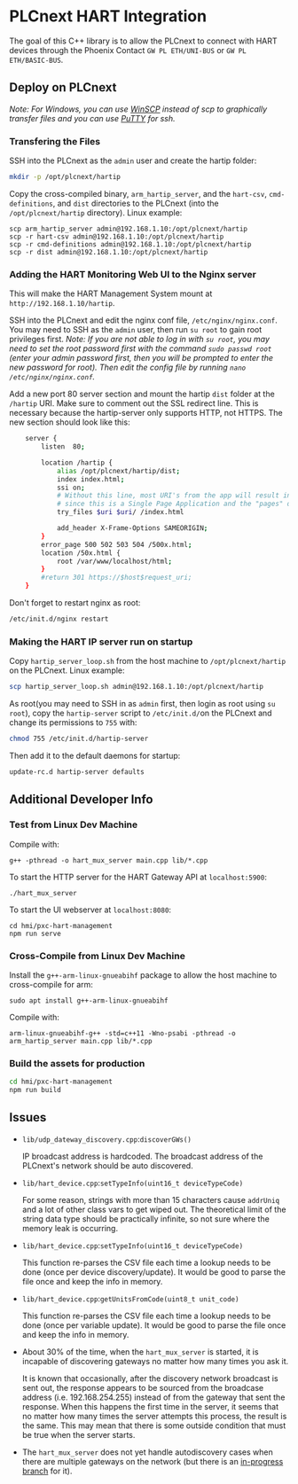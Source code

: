 # PLCnext HART Integration

The goal of this C++ library is to allow the PLCnext to connect with HART devices through the Phoenix Contact `GW PL ETH/UNI-BUS` or `GW PL ETH/BASIC-BUS`.

## Deploy on PLCnext
_Note: For Windows, you can use [WinSCP](https://winscp.net/eng/index.php) instead of scp to graphically transfer files and you can use [PuTTY](https://www.putty.org/) for ssh._

### Transfering the Files

SSH into the PLCnext as the `admin` user and create the hartip folder:
```bash
mkdir -p /opt/plcnext/hartip
```

Copy the cross-compiled binary, `arm_hartip_server`, and the `hart-csv`, `cmd-definitions`, and `dist` directories to the PLCnext (into the `/opt/plcnext/hartip` directory). Linux example:
```
scp arm_hartip_server admin@192.168.1.10:/opt/plcnext/hartip
scp -r hart-csv admin@192.168.1.10:/opt/plcnext/hartip
scp -r cmd-definitions admin@192.168.1.10:/opt/plcnext/hartip
scp -r dist admin@192.168.1.10:/opt/plcnext/hartip
```

### Adding the HART Monitoring Web UI to the Nginx server
This will make the HART Management System mount at `http://192.168.1.10/hartip`.

SSH into the PLCnext and edit the nginx conf file, `/etc/nginx/nginx.conf`. You may need to SSH as the `admin` user, then run `su root` to gain root privileges first. _Note: If you are not able to log in with `su root`, you may need to set the root password first with the command `sudo passwd root` (enter your admin password first, then you will be prompted to enter the new password for root). Then edit the config file by running `nano /etc/nginx/nginx.conf`._

Add a new port 80 server section and mount the hartip `dist` folder at the `/hartip` URI. Make sure to comment out the SSL redirect line. This is necessary because the hartip-server only supports HTTP, not HTTPS. The new section should look like this:
```bash
    server {
        listen  80;

        location /hartip {
            alias /opt/plcnext/hartip/dist;
            index index.html;
            ssi on;
            # Without this line, most URI's from the app will result in 404 errors
            # since this is a Single Page Application and the "pages" don't technically exist.
            try_files $uri $uri/ /index.html

            add_header X-Frame-Options SAMEORIGIN;
        }
        error_page 500 502 503 504 /500x.html;
        location /50x.html {
            root /var/www/localhost/html;
        }
        #return 301 https://$host$request_uri;
    }
```
Don't forget to restart nginx as root:
```bash
/etc/init.d/nginx restart
```

### Making the HART IP server run on startup
Copy `hartip_server_loop.sh` from the host machine to `/opt/plcnext/hartip` on the PLCnext. Linux example:
```bash
scp hartip_server_loop.sh admin@192.168.1.10:/opt/plcnext/hartip
```

As root(you may need to SSH in as `admin` first, then login as root using `su root`), copy the `hartip-server` script to `/etc/init.d/`on the PLCnext and change its permissions to `755` with:
```bash
chmod 755 /etc/init.d/hartip-server
```
Then add it to the default daemons for startup:
```bash
update-rc.d hartip-server defaults
```

## Additional Developer Info

### Test from Linux Dev Machine
<!-- Make sure `libssl-dev` and `libssl-dev:1386` are installed. -->
Compile with:
```
g++ -pthread -o hart_mux_server main.cpp lib/*.cpp
```

To start the HTTP server for the HART Gateway API at `localhost:5900`:
```
./hart_mux_server
```

To start the UI webserver at `localhost:8080`:
```
cd hmi/pxc-hart-management
npm run serve
```

### Cross-Compile from Linux Dev Machine

Install the `g++-arm-linux-gnueabihf` package to allow the host machine to cross-compile for arm:
```
sudo apt install g++-arm-linux-gnueabihf
```

Compile with:
```
arm-linux-gnueabihf-g++ -std=c++11 -Wno-psabi -pthread -o arm_hartip_server main.cpp lib/*.cpp
```

### Build the assets for production
```bash
cd hmi/pxc-hart-management
npm run build
```

## Issues
* `lib/udp_dateway_discovery.cpp`:`discoverGWs()`

    IP broadcast address is hardcoded. The broadcast address of the PLCnext's network should be auto discovered.

* `lib/hart_device.cpp`:`setTypeInfo(uint16_t deviceTypeCode)`
    
    For some reason, strings with more than 15 characters cause `addrUniq` and a lot of other class vars to get wiped out. The theoretical limit of the string data type should be practically infinite, so not sure where the memory leak is occurring.
    
* `lib/hart_device.cpp`:`setTypeInfo(uint16_t deviceTypeCode)`

    This function re-parses the CSV file each time a lookup needs to be done (once per device discovery/update). It would be good to parse the file once and keep the info in memory.

* `lib/hart_device.cpp`:`getUnitsFromCode(uint8_t unit_code)`

    This function re-parses the CSV file each time a lookup needs to be done (once per variable update). It would be good to parse the file once and keep the info in memory.


* About 30% of the time, when the `hart_mux_server` is started, it is incapable of discovering gateways no matter how many times you ask it.

    It is known that occasionally, after the discovery network broadcast is sent out, the response appears to be sourced from the broadcase address (i.e. 192.168.254.255) instead of from the gateway that sent the response. When this happens the first time in the server, it seems that no matter how many times the server attempts this process, the result is the same. This may mean that there is some outside condition that must be true when the server starts.

* The `hart_mux_server` does not yet handle autodiscovery cases when there are multiple gateways on the network (but there is an [in-progress branch](https://github.com/meierbrant/PLCnext-HART/tree/feature/multiple-gw-discovery) for it).